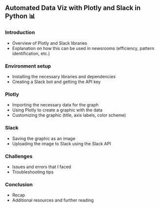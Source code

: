 ## Automated Data Viz with Plotly and Slack in Python 📊

### Introduction
* Overview of Plotly and Slack libraries
* Explanation on how this can be used in newsrooms (efficiency, pattern identification, etc.)
### Environment setup
* Installing the necessary libraries and dependencies
* Creating a Slack bot and getting the API key
### Plotly
* Importing the necessary data for the graph
* Using Plotly to create a graphic with the data
* Customizing the graphic (title, axis labels, color scheme)
### Slack
* Saving the graphic as an image
* Uploading the image to Slack using the Slack API
### Challenges
* Issues and errors that I faced
* Troubleshooting tips
### Conclusion
* Recap
* Additional resources and further reading
